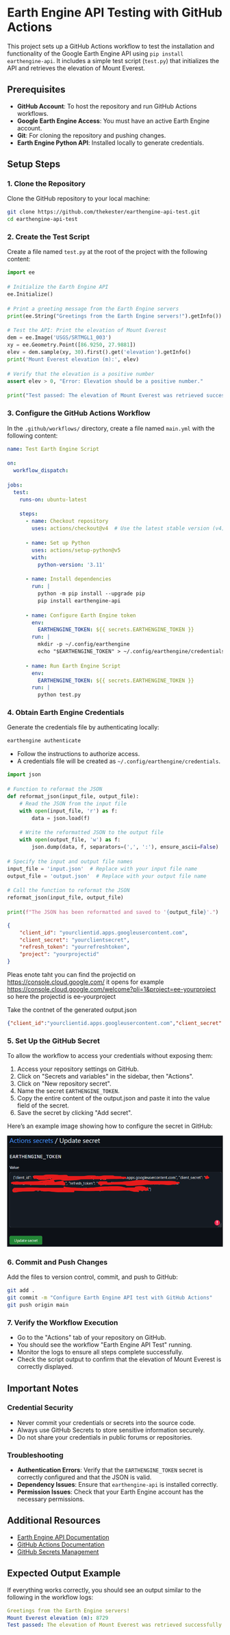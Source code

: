 # Earth Engine API Testing with GitHub Actions

This project sets up a GitHub Actions workflow to test the installation and functionality of the Google Earth Engine API using `pip install earthengine-api`. It includes a simple test script (`test.py`) that initializes the API and retrieves the elevation of Mount Everest.

## Prerequisites

- **GitHub Account**: To host the repository and run GitHub Actions workflows.
- **Google Earth Engine Access**: You must have an active Earth Engine account.
- **Git**: For cloning the repository and pushing changes.
- **Earth Engine Python API**: Installed locally to generate credentials.

## Setup Steps

### 1. Clone the Repository

Clone the GitHub repository to your local machine:

```bash
git clone https://github.com/thekester/earthengine-api-test.git
cd earthengine-api-test
```

### 2. Create the Test Script

Create a file named `test.py` at the root of the project with the following content:

```python
import ee

# Initialize the Earth Engine API
ee.Initialize()

# Print a greeting message from the Earth Engine servers
print(ee.String("Greetings from the Earth Engine servers!").getInfo())

# Test the API: Print the elevation of Mount Everest
dem = ee.Image('USGS/SRTMGL1_003')
xy = ee.Geometry.Point([86.9250, 27.9881])
elev = dem.sample(xy, 30).first().get('elevation').getInfo()
print('Mount Everest elevation (m):', elev)

# Verify that the elevation is a positive number
assert elev > 0, "Error: Elevation should be a positive number."

print("Test passed: The elevation of Mount Everest was retrieved successfully.")
```

### 3. Configure the GitHub Actions Workflow

In the `.github/workflows/` directory, create a file named `main.yml` with the following content:

```yaml
name: Test Earth Engine Script

on:
  workflow_dispatch:

jobs:
  test:
    runs-on: ubuntu-latest

    steps:
      - name: Checkout repository
        uses: actions/checkout@v4  # Use the latest stable version (v4)

      - name: Set up Python
        uses: actions/setup-python@v5
        with:
          python-version: '3.11'

      - name: Install dependencies
        run: |
          python -m pip install --upgrade pip
          pip install earthengine-api

      - name: Configure Earth Engine token
        env:
          EARTHENGINE_TOKEN: ${{ secrets.EARTHENGINE_TOKEN }}
        run: |
          mkdir -p ~/.config/earthengine
          echo "$EARTHENGINE_TOKEN" > ~/.config/earthengine/credentials

      - name: Run Earth Engine Script
        env:
          EARTHENGINE_TOKEN: ${{ secrets.EARTHENGINE_TOKEN }}
        run: |
          python test.py
```

### 4. Obtain Earth Engine Credentials

Generate the credentials file by authenticating locally:

```bash
earthengine authenticate
```

- Follow the instructions to authorize access.
- A credentials file will be created as `~/.config/earthengine/credentials`.

```python
import json

# Function to reformat the JSON
def reformat_json(input_file, output_file):
    # Read the JSON from the input file
    with open(input_file, 'r') as f:
        data = json.load(f)

    # Write the reformatted JSON to the output file
    with open(output_file, 'w') as f:
        json.dump(data, f, separators=(',', ':'), ensure_ascii=False)

# Specify the input and output file names
input_file = 'input.json'  # Replace with your input file name
output_file = 'output.json'  # Replace with your output file name

# Call the function to reformat the JSON
reformat_json(input_file, output_file)

print(f"The JSON has been reformatted and saved to '{output_file}'.")
```

```json
{
    "client_id": "yourclientid.apps.googleusercontent.com",
    "client_secret": "yourclientsecret",
    "refresh_token": "yourrefreshtoken",
    "project": "yourprojectid"
}
```

Pleas enote taht you can find the projectid on https://console.cloud.google.com/ it opens for example https://console.cloud.google.com/welcome?pli=1&project=ee-yourproject so here the projectid is ee-yourproject

Take the contnet of the generated output.json

```json
{"client_id":"yourclientid.apps.googleusercontent.com","client_secret":"yourclientsecret","refresh_token":"yourrefreshtoken","project":"yourprojectid"}
```

### 5. Set Up the GitHub Secret

To allow the workflow to access your credentials without exposing them:

1. Access your repository settings on GitHub.
2. Click on "Secrets and variables" in the sidebar, then "Actions".
3. Click on "New repository secret".
4. Name the secret `EARTHENGINE_TOKEN`.
6. Copy the entire content of the output.json and paste it into the value field of the secret.
8. Save the secret by clicking "Add secret".

Here’s an example image showing how to configure the secret in GitHub:

![Configuring GitHub Secret](EARTHENGINE_TOKEN.png)

### 6. Commit and Push Changes

Add the files to version control, commit, and push to GitHub:

```bash
git add .
git commit -m "Configure Earth Engine API test with GitHub Actions"
git push origin main
```

### 7. Verify the Workflow Execution

- Go to the "Actions" tab of your repository on GitHub.
- You should see the workflow "Earth Engine API Test" running.
- Monitor the logs to ensure all steps complete successfully.
- Check the script output to confirm that the elevation of Mount Everest is correctly displayed.

## Important Notes

### Credential Security

- Never commit your credentials or secrets into the source code.
- Always use GitHub Secrets to store sensitive information securely.
- Do not share your credentials in public forums or repositories.

### Troubleshooting

- **Authentication Errors**: Verify that the `EARTHENGINE_TOKEN` secret is correctly configured and that the JSON is valid.
- **Dependency Issues**: Ensure that `earthengine-api` is installed correctly.
- **Permission Issues**: Check that your Earth Engine account has the necessary permissions.

## Additional Resources

- [Earth Engine API Documentation](https://developers.google.com/earth-engine)
- [GitHub Actions Documentation](https://docs.github.com/en/actions)
- [GitHub Secrets Management](https://docs.github.com/en/actions/security-guides/encrypted-secrets)

## Expected Output Example

If everything works correctly, you should see an output similar to the following in the workflow logs:

```yaml
Greetings from the Earth Engine servers!
Mount Everest elevation (m): 8729
Test passed: The elevation of Mount Everest was retrieved successfully.
```
